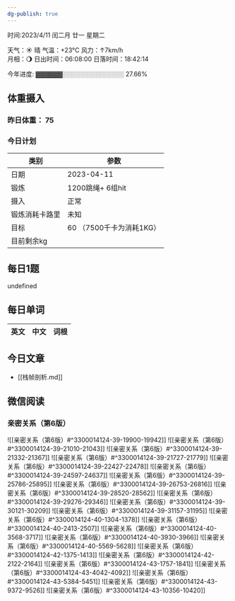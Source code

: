 ```yaml
---
dg-publish: true
---
```



时间:2023/4/11 闰二月 廿一 星期二

天气：☀️   晴 气温：+23°C 风力：↑7km/h  
月相：🌖 日出时间：06:08:00 日落时间：18:42:14

今年进度: ▓▓▓▓▓▓░░░░░░░░░░░░░░ 27.66%

## 体重摄入

### 昨日体重： 75
### 今日计划
| 类别           | 参数                    |
| -------------- | ----------------------- |
| 日期           | 2023-04-11               |
| 锻炼           |  1200跳绳+ 6组hit              |
| 摄入           | 正常 |
| 锻炼消耗卡路里 | 未知|
| 目标           | 60      （7500千卡为消耗1KG）                |
| 目前剩余kg               |                          |



## 每日1题

undefined

## 每日单词

| 英文       | 中文       |词根|
| ---------- | ---------- | ---|


## 今日文章

- [[栈帧剖析.md]] 


## 微信阅读

<!-- start of weread -->

### 亲密关系（第6版）
![[亲密关系（第6版）#^3300014124-39-19900-19942]]
![[亲密关系（第6版）#^3300014124-39-21010-21043]]
![[亲密关系（第6版）#^3300014124-39-21332-21367]]
![[亲密关系（第6版）#^3300014124-39-21727-21779]]
![[亲密关系（第6版）#^3300014124-39-22427-22478]]
![[亲密关系（第6版）#^3300014124-39-24597-24637]]
![[亲密关系（第6版）#^3300014124-39-25786-25895]]
![[亲密关系（第6版）#^3300014124-39-26753-26816]]
![[亲密关系（第6版）#^3300014124-39-28520-28562]]
![[亲密关系（第6版）#^3300014124-39-29276-29346]]
![[亲密关系（第6版）#^3300014124-39-30121-30209]]
![[亲密关系（第6版）#^3300014124-39-31157-31195]]
![[亲密关系（第6版）#^3300014124-40-1304-1378]]
![[亲密关系（第6版）#^3300014124-40-2413-2507]]
![[亲密关系（第6版）#^3300014124-40-3568-3717]]
![[亲密关系（第6版）#^3300014124-40-3930-3966]]
![[亲密关系（第6版）#^3300014124-40-5569-5628]]
![[亲密关系（第6版）#^3300014124-42-1375-1413]]
![[亲密关系（第6版）#^3300014124-42-2122-2164]]
![[亲密关系（第6版）#^3300014124-43-1757-1841]]
![[亲密关系（第6版）#^3300014124-43-4042-4092]]
![[亲密关系（第6版）#^3300014124-43-5384-5451]]
![[亲密关系（第6版）#^3300014124-43-9372-9526]]
![[亲密关系（第6版）#^3300014124-43-10356-10420]]

<!-- end of weread -->
